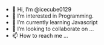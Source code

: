 - 👋 Hi, I’m @icecube0129
- 👀 I’m interested in Programming.
- 🌱 I’m currently learning Javascript
- 💞️ I’m looking to collaborate on ...
- 📫 How to reach me ...

<!---
icecube0129/icecube0129 is a ✨ special ✨ repository because its `README.md` (this file) appears on your GitHub profile.
You can click the Preview link to take a look at your changes.
--->
